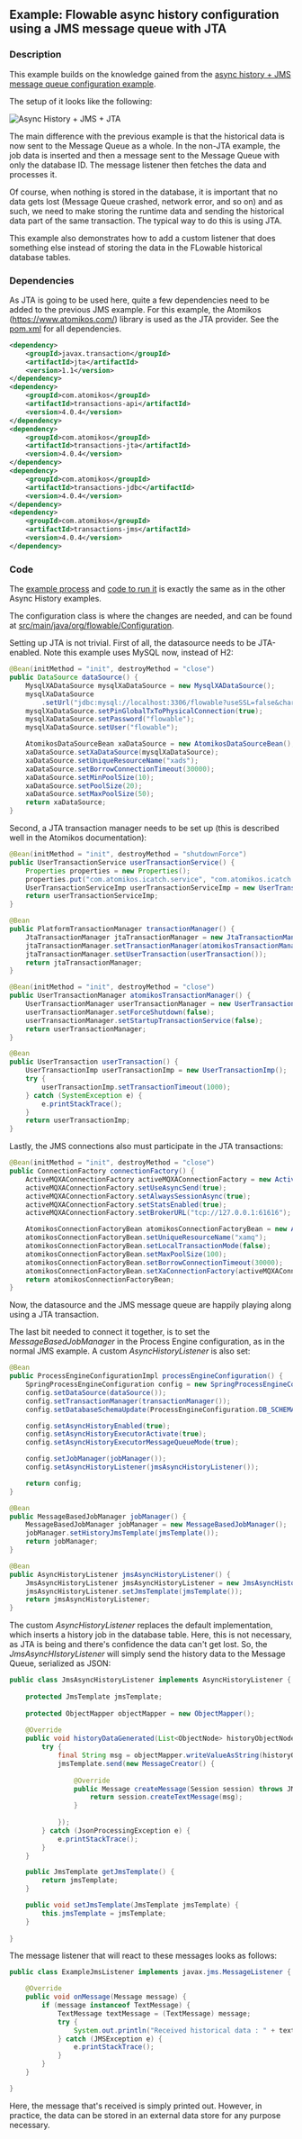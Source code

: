 ## Example: Flowable async history configuration using a JMS message queue with JTA

### Description

This example builds on the knowledge gained from the [async history + JMS message queue configuration example](../async-history-jms-cfg). 

The setup of it looks like the following:

![Async History + JMS + JTA](src/main/resources/diagrams/async-history-jms-jta.png "Async History + JMS + JTA")

The main difference with the previous example is that the historical data is now sent to the Message Queue as a whole. In the non-JTA example, the job data is inserted and then a message sent to the Message Queue with only the database ID. The message listener then fetches the data and processes it.

Of course, when nothing is stored in the database, it is important that no data gets lost (Message Queue crashed, network error, and so on) and as such, we need to make storing the runtime data and sending the historical data part of the same transaction. The typical way to do this is using JTA.

This example also demonstrates how to add a custom listener that does something else instead of storing the data in the FLowable historical database tables.


### Dependencies

As JTA is going to be used here, quite a few dependencies need to be added to the previous JMS example. For this example, the Atomikos (https://www.atomikos.com/) library is used as the JTA provider. See the [pom.xml](pom.xml) for all dependencies.

```xml
<dependency>
	<groupId>javax.transaction</groupId>
	<artifactId>jta</artifactId>
	<version>1.1</version>
</dependency>
<dependency>
	<groupId>com.atomikos</groupId>
	<artifactId>transactions-api</artifactId>
	<version>4.0.4</version>
</dependency>
<dependency>
	<groupId>com.atomikos</groupId>
	<artifactId>transactions-jta</artifactId>
	<version>4.0.4</version>
</dependency>
<dependency>
	<groupId>com.atomikos</groupId>
	<artifactId>transactions-jdbc</artifactId>
	<version>4.0.4</version>
</dependency>
<dependency>
	<groupId>com.atomikos</groupId>
	<artifactId>transactions-jms</artifactId>
	<version>4.0.4</version>
</dependency>
``` 

### Code 
 
The [example process](src/main/resources/test-process.bpmn20.xml) and [code to run it](src/main/java/org/flowable/Example.java) is exactly the same as in the other Async History examples. 
 
The configuration class is where the changes are needed, and can be found at [src/main/java/org/flowable/Configuration](src/main/java/org/flowable/Configuration.java).
 
Setting up JTA is not trivial. First of all, the datasource needs to be JTA-enabled. Note this example uses MySQL now, instead of H2:

```java
@Bean(initMethod = "init", destroyMethod = "close")
public DataSource dataSource() {
	MysqlXADataSource mysqlXaDataSource = new MysqlXADataSource();
	mysqlXaDataSource
		.setUrl("jdbc:mysql://localhost:3306/flowable?useSSL=false&characterEncoding=UTF-8&serverTimezone=UTC");
	mysqlXaDataSource.setPinGlobalTxToPhysicalConnection(true);
	mysqlXaDataSource.setPassword("flowable");
	mysqlXaDataSource.setUser("flowable");

	AtomikosDataSourceBean xaDataSource = new AtomikosDataSourceBean();
	xaDataSource.setXaDataSource(mysqlXaDataSource);
	xaDataSource.setUniqueResourceName("xads");
	xaDataSource.setBorrowConnectionTimeout(30000);
	xaDataSource.setMinPoolSize(10);
	xaDataSource.setPoolSize(20);
	xaDataSource.setMaxPoolSize(50);
	return xaDataSource;
}
``` 

Second, a JTA transaction manager needs to be set up (this is described well in the Atomikos documentation):

```java
@Bean(initMethod = "init", destroyMethod = "shutdownForce")
public UserTransactionService userTransactionService() {
	Properties properties = new Properties();
	properties.put("com.atomikos.icatch.service", "com.atomikos.icatch.standalone.UserTransactionServiceFactory");
	UserTransactionServiceImp userTransactionServiceImp = new UserTransactionServiceImp(properties);
	return userTransactionServiceImp;
}

@Bean
public PlatformTransactionManager transactionManager() {
	JtaTransactionManager jtaTransactionManager = new JtaTransactionManager();
	jtaTransactionManager.setTransactionManager(atomikosTransactionManager());
	jtaTransactionManager.setUserTransaction(userTransaction());
	return jtaTransactionManager;
}

@Bean(initMethod = "init", destroyMethod = "close")
public UserTransactionManager atomikosTransactionManager() {
	UserTransactionManager userTransactionManager = new UserTransactionManager();
	userTransactionManager.setForceShutdown(false);
	userTransactionManager.setStartupTransactionService(false);
	return userTransactionManager;
}

@Bean
public UserTransaction userTransaction() {
	UserTransactionImp userTransactionImp = new UserTransactionImp();
	try {
		userTransactionImp.setTransactionTimeout(1000);
	} catch (SystemException e) {
		e.printStackTrace();
	}
	return userTransactionImp;
}
```

Lastly, the JMS connections also must participate in the JTA transactions:

```java
@Bean(initMethod = "init", destroyMethod = "close")
public ConnectionFactory connectionFactory() {
	ActiveMQXAConnectionFactory activeMQXAConnectionFactory = new ActiveMQXAConnectionFactory();
	activeMQXAConnectionFactory.setUseAsyncSend(true);
	activeMQXAConnectionFactory.setAlwaysSessionAsync(true);
	activeMQXAConnectionFactory.setStatsEnabled(true);
	activeMQXAConnectionFactory.setBrokerURL("tcp://127.0.0.1:61616");

	AtomikosConnectionFactoryBean atomikosConnectionFactoryBean = new AtomikosConnectionFactoryBean();
	atomikosConnectionFactoryBean.setUniqueResourceName("xamq");
	atomikosConnectionFactoryBean.setLocalTransactionMode(false);
	atomikosConnectionFactoryBean.setMaxPoolSize(100);
	atomikosConnectionFactoryBean.setBorrowConnectionTimeout(30000);
	atomikosConnectionFactoryBean.setXaConnectionFactory(activeMQXAConnectionFactory);
	return atomikosConnectionFactoryBean;
}
```    

Now, the datasource and the JMS message queue are happily playing along using a JTA transaction.

The last bit needed to connect it together, is to set the _MessageBasedJobManager_ in the Process Engine configuration, as in the normal JMS example. A custom _AsyncHistoryListener_ is also set:

```java
@Bean
public ProcessEngineConfigurationImpl processEngineConfiguration() {
	SpringProcessEngineConfiguration config = new SpringProcessEngineConfiguration();
	config.setDataSource(dataSource());
	config.setTransactionManager(transactionManager());
	config.setDatabaseSchemaUpdate(ProcessEngineConfiguration.DB_SCHEMA_UPDATE_DROP_CREATE);

	config.setAsyncHistoryEnabled(true);
	config.setAsyncHistoryExecutorActivate(true);
	config.setAsyncHistoryExecutorMessageQueueMode(true);

	config.setJobManager(jobManager());
	config.setAsyncHistoryListener(jmsAsyncHistoryListener());

	return config;
}

@Bean
public MessageBasedJobManager jobManager() {
	MessageBasedJobManager jobManager = new MessageBasedJobManager();
	jobManager.setHistoryJmsTemplate(jmsTemplate());
	return jobManager;
}

@Bean
public AsyncHistoryListener jmsAsyncHistoryListener() {
	JmsAsyncHistoryListener jmsAsyncHistoryListener = new JmsAsyncHistoryListener();
	jmsAsyncHistoryListener.setJmsTemplate(jmsTemplate());
	return jmsAsyncHistoryListener;
}
```

The custom _AsyncHistoryListener_ replaces the default implementation, which inserts a history job in the database table. Here, this is not necessary, as JTA is being and there's confidence the data can't get lost. So, the _JmsAsyncHIstoryListener_ will simply send the history data to the Message Queue, serialized as JSON:

```java
public class JmsAsyncHistoryListener implements AsyncHistoryListener {
    
	protected JmsTemplate jmsTemplate;
    
    protected ObjectMapper objectMapper = new ObjectMapper();
    
    @Override
    public void historyDataGenerated(List<ObjectNode> historyObjectNodes) {
        try {
            final String msg = objectMapper.writeValueAsString(historyObjectNodes);
            jmsTemplate.send(new MessageCreator() {
                
                @Override
                public Message createMessage(Session session) throws JMSException {
                    return session.createTextMessage(msg);
                }
                
            });
        } catch (JsonProcessingException e) {
            e.printStackTrace();
        }
    }

    public JmsTemplate getJmsTemplate() {
        return jmsTemplate;
    }

    public void setJmsTemplate(JmsTemplate jmsTemplate) {
        this.jmsTemplate = jmsTemplate;
    }
    
}
```    

The message listener that will react to these messages looks as follows:

```java
public class ExampleJmsListener implements javax.jms.MessageListener {

    @Override
    public void onMessage(Message message) {
        if (message instanceof TextMessage) {
            TextMessage textMessage = (TextMessage) message;
            try {
                System.out.println("Received historical data : " + textMessage.getText());
            } catch (JMSException e) {
                e.printStackTrace();
            }
        }
    }

}

```

Here, the message that's received is simply printed out. However, in practice, the data can be stored in an external data store for any purpose necessary.

